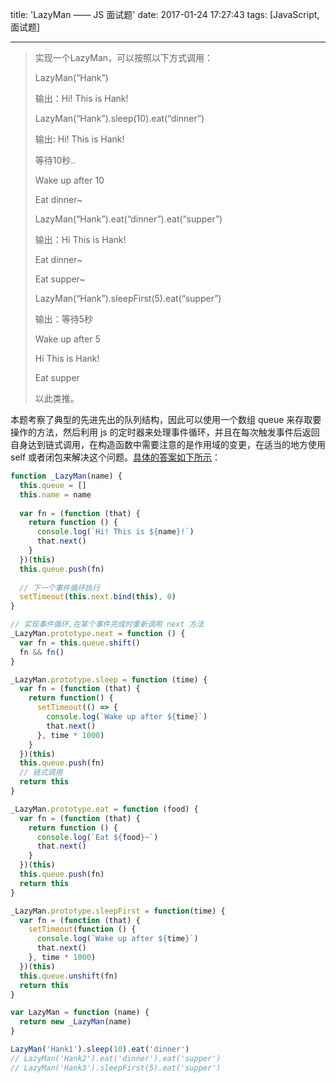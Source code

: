 title: 'LazyMan —— JS 面试题'
date: 2017-01-24 17:27:43
tags: [JavaScript, 面试题]

---

> 实现一个LazyMan，可以按照以下方式调用：
> 
> LazyMan(“Hank”)
> 
> 输出：Hi! This is Hank!
> 
> LazyMan(“Hank”).sleep(10).eat(“dinner”)
> 
> 输出: Hi! This is Hank!
> 
> <!-- more -->
> 
> 等待10秒..
> 
> Wake up after 10
> 
> Eat dinner~
> 
> LazyMan(“Hank”).eat(“dinner”).eat(“supper”)
> 
> 输出：Hi This is Hank!
> 
> Eat dinner~
> 
> Eat supper~
> 
> LazyMan(“Hank”).sleepFirst(5).eat(“supper”)
> 
> 输出：等待5秒
> 
> Wake up after 5
> 
> Hi This is Hank!
> 
> Eat supper
> 
> 以此类推。

本题考察了典型的先进先出的队列结构，因此可以使用一个数组 queue 来存取要操作的方法，然后利用 js 的定时器来处理事件循环，并且在每次触发事件后返回自身达到链式调用，在构造函数中需要注意的是作用域的变更，在适当的地方使用 self 或者闭包来解决这个问题。[具体的答案如下所示](//codepen.io/cnzsb/pen/RKpKgZ/)：

```javascript
function _LazyMan(name) {
  this.queue = []
  this.name = name
  
  var fn = (function (that) {
    return function () {
      console.log(`Hi! This is ${name}!`)
      that.next()
    }
  })(this)
  this.queue.push(fn)
  
  // 下一个事件循环执行
  setTimeout(this.next.bind(this), 0)
}

// 实现事件循环,在某个事件完成时重新调用 next 方法
_LazyMan.prototype.next = function () {
  var fn = this.queue.shift()
  fn && fn()
}

_LazyMan.prototype.sleep = function (time) {
  var fn = (function (that) {
    return function() {
      setTimeout(() => {
        console.log(`Wake up after ${time}`)
        that.next()
      }, time * 1000)
    }
  })(this)
  this.queue.push(fn)
  // 链式调用
  return this
}

_LazyMan.prototype.eat = function (food) {
  var fn = (function (that) {
    return function () {
      console.log(`Eat ${food}~`)
      that.next()
    }
  })(this)
  this.queue.push(fn)
  return this
}

_LazyMan.prototype.sleepFirst = function(time) {
  var fn = (function (that) {
    setTimeout(function () {
      console.log(`Wake up after ${time}`)
      that.next()
    }, time * 1000)
  })(this)
  this.queue.unshift(fn)
  return this
}

var LazyMan = function (name) {
  return new _LazyMan(name)
}

LazyMan('Hank1').sleep(10).eat('dinner')
// LazyMan('Hank2').eat('dinner').eat('supper')
// LazyMan('Hank3').sleepFirst(5).eat('supper')
```
